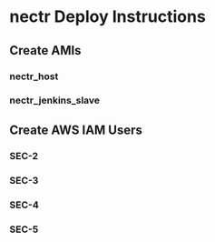 # nectr Deploy Instructions

## Create AMIs

### nectr_host

### nectr_jenkins_slave

## Create AWS IAM Users

### SEC-2

### SEC-3

### SEC-4

### SEC-5
